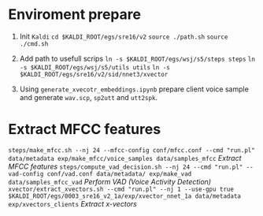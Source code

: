 # Enviroment prepare

1. Init `Kaldi`
`cd $KALDI_ROOT/egs/sre16/v2`
`source ./path.sh`
`source ./cmd.sh`

2. Add path to usefull scrips
`ln -s $KALDI_ROOT/egs/wsj/s5/steps steps`
`ln -s $KALDI_ROOT/egs/wsj/s5/utils utils`
`ln -s $KALDI_ROOT/egs/sre16/v2/sid/nnet3/xvector`

3. Using `generate_xvecotr_embeddings.ipynb` prepare client voice sample and generate `wav.scp`, `sp2utt` and `utt2spk`. 


# Extract MFCC features
`steps/make_mfcc.sh --nj 24 --mfcc-config conf/mfcc.conf --cmd "run.pl" data/metadata exp/make_mfcc/voice_samples data/samples_mfcc` _Extract MFCC features_
`steps/compute_vad_decision.sh --nj 24 --cmd "run.pl" --vad-config conf/vad.conf data/metadata/ exp/make_vad data/samples_mfcc_vad` _Perform VAD (Voice Activity Detection)_
`xvector/extract_xvectors.sh --cmd "run.pl" --nj 1 --use-gpu true $KALDI_ROOT/egs/0003_sre16_v2_1a/exp/xvector_nnet_1a data/metadata exp/xvectors_clients` _Extract x-vectors_